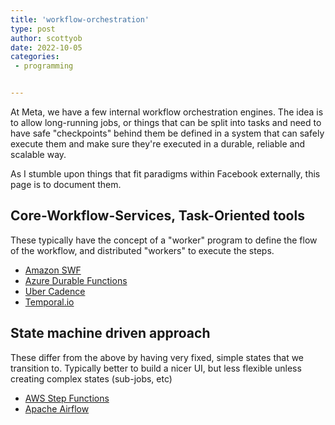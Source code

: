 ```yaml
---
title: 'workflow-orchestration'
type: post
author: scottyob
date: 2022-10-05
categories:
 - programming


---
```


At Meta, we have a few internal workflow orchestration engines.  The idea is to allow long-running jobs, or things that can be split into tasks and need to have safe "checkpoints" behind them be defined in a system that can safely execute them and make sure they're executed in a durable, reliable and scalable way.

As I stumble upon things that fit paradigms within Facebook externally, this page is to document them.

## Core-Workflow-Services, Task-Oriented tools

These typically have the concept of a "worker" program to define the flow of the workflow, and distributed "workers" to execute the steps.

* [Amazon SWF](https://docs.aws.amazon.com/amazonswf/latest/developerguide/swf-welcome.html)
* [Azure Durable Functions](https://learn.microsoft.com/en-us/azure/azure-functions/durable/durable-functions-overview?tabs=csharp)
* [Uber Cadence](https://github.com/uber/cadence)
* [Temporal.io](https://temporal.io/)

## State machine driven approach

These differ from the above by having very fixed, simple states that we transition to.  Typically better to build a nicer UI, but less flexible unless creating complex states (sub-jobs, etc)

* [AWS Step Functions](https://aws.amazon.com/step-functions/)
* [Apache Airflow](https://airflow.apache.org/)